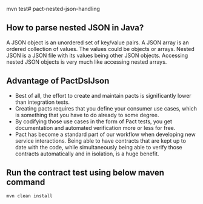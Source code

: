 mvn test# pact-nested-json-handling

## How to parse nested JSON in Java?
A JSON object is an unordered set of key/value pairs. A JSON array is an ordered collection of values. The values could be objects or arrays. Nested JSON is a JSON file with its values being other JSON objects. Accessing nested JSON objects is very much like accessing nested arrays.

## Advantage of PactDslJson
* Best of all, the effort to create and maintain pacts is significantly lower than integration tests.
* Creating pacts requires that you define your consumer use cases, which is something that you have to do already to some degree.
* By codifying those use cases in the form of Pact tests, you get documentation and automated verification more or less for free.
* Pact has become a standard part of our workflow when developing new service interactions. Being able to have contracts that are kept up to date with the code, while simultaneously being able to verify those contracts automatically and in isolation, is a huge benefit.

## Run the contract test using below maven command

``` mvn clean install ```
